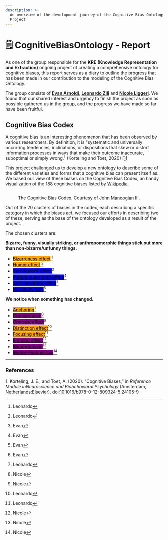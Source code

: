 ```yaml
---
description: >-
  An overview of the development journey of the Cognitive Bias Ontology - a KRE
  Project
---
```


# 🗒️ CognitiveBiasOntology - Report

As one of the group responsible for the **KRE (Knowledge Representation and Extraction)** ongoing project of creating a comprehensive ontology for cognitive biases, this report serves as a diary to outline the progress that has been made in our contribution to the modeling of the Cognitive Bias Ontology.

The group consists of [**Evan Arnoldi**](mailto:evanarnoldi.sebayang@studio.unibo.it), [**Leonardo Zili**](mailto:leonardo.zilli@studio.unibo.it) and [**Nicole Liggeri**](mailto:nicole.liggeri@studio.unibo.it). We found that our shared interest and urgency to finish the project as soon as possible gathered us in the group, and the progress we have made so far have been fruitful.&#x20;

## Cognitive Bias Codex

A cognitive bias is an interesting phenomenon that has been observed by various researchers. By definition, it is "systematic and universally occurring tendencies, inclinations, or dispositions that skew or distort information processes in ways that make their outcome inaccurate, suboptimal or simply wrong." (Korteling and Toet, 2020) \[[1](./#references)]

This project challenged us to develop a new ontology to describe some of the different varieties and forms that a cognitive bias can present itself as. \
We based our view of these biases on the Cognitive Bias Codex, an handy visualization of the 188 cognitive biases listed by [Wikipedia](https://en.wikipedia.org/wiki/List_of_cognitive_biases).

<figure><img src="https://upload.wikimedia.org/wikipedia/commons/6/65/Cognitive_bias_codex_en.svg" alt=""><figcaption><p>The Cognitive Bias Codex. Courtesy of <a href="https://medium.com/@jm3">John Manoogian III</a>.</p></figcaption></figure>

Out of the 20 clusters of biases in the codex, each describing a specific category in which the biases act, we focused our efforts in describing two of these, serving as the base of the ontology developed as a result of the project.&#x20;

The chosen clusters are:



**Bizarre, funny, visually striking, or anthropomorphic things stick out more than non-bizarre/unfunny things.**

* [<mark style="background-color:orange;">Bizarreness effect</mark> ](#user-content-fn-1)[^1]
* [<mark style="background-color:orange;">Humor effect</mark> ](#user-content-fn-1)[^1]
* [<mark style="background-color:blue;">Von Restorff effect</mark>](#user-content-fn-2)[^2]
* [<mark style="background-color:blue;">Picture superiority effect</mark>](#user-content-fn-2)[^2]
* [<mark style="background-color:blue;">Self-relevance effect</mark>](#user-content-fn-2)[^2]
* [<mark style="background-color:blue;">Negativity bias</mark>](#user-content-fn-2)[^2]



**We notice when something has changed.**

* [<mark style="background-color:orange;">Anchoring</mark>](#user-content-fn-1)[^1]
* [<mark style="background-color:purple;">Conservatism</mark>](#user-content-fn-3)[^3]
* [<mark style="background-color:purple;">Contrast effect</mark>](#user-content-fn-3)[^3]
* [<mark style="background-color:orange;">Distinction effect</mark>](#user-content-fn-1)[^1]
* [<mark style="background-color:orange;">Focusing effect</mark>](#user-content-fn-1)[^1]
* [<mark style="background-color:purple;">Framing effect</mark>](#user-content-fn-3)[^3]
* [<mark style="background-color:purple;">Money illusion</mark>](#user-content-fn-3)[^3]
* [<mark style="background-color:purple;">Weber-Fechner law</mark>](#user-content-fn-3)[^3]

***

### References

1\. Korteling, J. E., and Toet, A. (2020). “Cognitive Biases,” in _Reference Module inNeuroscience and Biobehavioral Psychology_ (Amsterdam, Netherlands:Elsevier). doi:10.1016/b978-0-12-809324-5.24105-9

[^1]: Leonardo

[^2]: Evan

[^3]: Nicole
